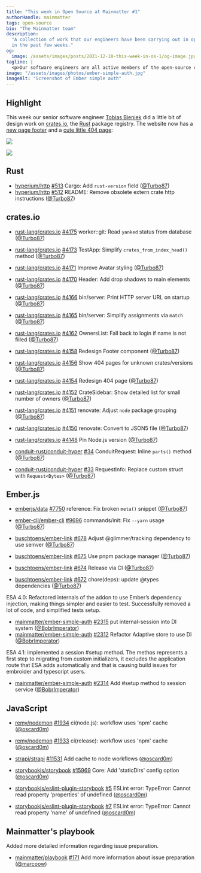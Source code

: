 ```yaml
---
title: "This week in Open Source at Mainmatter #1"
authorHandle: mainmatter
tags: open-source
bio: "The Mainmatter team"
description:
  "A collection of work that our engineers have been carrying out in open-source
  in the past few weeks."
og:
  image: /assets/images/posts/2021-12-10-this-week-in-os-1/og-image.jpg
tagline: |
  <p>Our software engineers are all active members of the open-source community and enjoy collaborating on various projects. In this blog post, we have collected some of the work they have done these past weeks!</p>
image: "/assets/images/photos/ember-simple-auth.jpg"
imageAlt: "Screenshot of Ember simple auth"
---
```


## Highlight

This week our senior software engineer [Tobias Bieniek] did a little bit of
design work on [crates.io], the [Rust] package registry. The website now has a
[new page footer](https://github.com/rust-lang/crates.io/pull/4158) and a
[cute little 404 page](https://github.com/rust-lang/crates.io/pull/4154):

![](https://user-images.githubusercontent.com/141300/141307167-e3fd2914-064f-4076-b415-fc12a8f8bcbe.png)

![](https://user-images.githubusercontent.com/141300/141186277-0706150c-86ca-4fa1-8114-03f9bd900df7.png)

## Rust

- [hyperium/http] [#513](https://github.com/hyperium/http/pull/513) Cargo: Add
  `rust-version` field ([@Turbo87])
- [hyperium/http] [#512](https://github.com/hyperium/http/pull/512) README:
  Remove obsolete extern crate http instructions ([@Turbo87])

## crates.io

- [rust-lang/crates.io]
  [#4175](https://github.com/rust-lang/crates.io/pull/4175) worker::git: Read
  `yanked` status from database ([@Turbo87])
- [rust-lang/crates.io]
  [#4173](https://github.com/rust-lang/crates.io/pull/4173) TestApp: Simplify
  `crates_from_index_head()` method ([@Turbo87])
- [rust-lang/crates.io]
  [#4171](https://github.com/rust-lang/crates.io/pull/4171) Improve Avatar
  styling ([@Turbo87])
- [rust-lang/crates.io]
  [#4170](https://github.com/rust-lang/crates.io/pull/4170) Header: Add drop
  shadows to main elements ([@Turbo87])
- [rust-lang/crates.io]
  [#4166](https://github.com/rust-lang/crates.io/pull/4166) bin/server: Print
  HTTP server URL on startup ([@Turbo87])
- [rust-lang/crates.io]
  [#4165](https://github.com/rust-lang/crates.io/pull/4165) bin/server: Simplify
  assignments via `match` ([@Turbo87])
- [rust-lang/crates.io]
  [#4162](https://github.com/rust-lang/crates.io/pull/4162) OwnersList: Fall
  back to login if name is not filled ([@Turbo87])
- [rust-lang/crates.io]
  [#4158](https://github.com/rust-lang/crates.io/pull/4158) Redesign Footer
  component ([@Turbo87])
- [rust-lang/crates.io]
  [#4156](https://github.com/rust-lang/crates.io/pull/4156) Show 404 pages for
  unknown crates/versions ([@Turbo87])
- [rust-lang/crates.io]
  [#4154](https://github.com/rust-lang/crates.io/pull/4154) Redesign 404 page
  ([@Turbo87])
- [rust-lang/crates.io]
  [#4152](https://github.com/rust-lang/crates.io/pull/4152) CrateSidebar: Show
  detailed list for small number of owners ([@Turbo87])
- [rust-lang/crates.io]
  [#4151](https://github.com/rust-lang/crates.io/pull/4151) renovate: Adjust
  `node` package grouping ([@Turbo87])
- [rust-lang/crates.io]
  [#4150](https://github.com/rust-lang/crates.io/pull/4150) renovate: Convert to
  JSON5 file ([@Turbo87])
- [rust-lang/crates.io]
  [#4148](https://github.com/rust-lang/crates.io/pull/4148) Pin Node.js version
  ([@Turbo87])

- [conduit-rust/conduit-hyper]
  [#34](https://github.com/conduit-rust/conduit-hyper/pull/34) ConduitRequest:
  Inline `parts()` method ([@Turbo87])
- [conduit-rust/conduit-hyper]
  [#33](https://github.com/conduit-rust/conduit-hyper/pull/33) RequestInfo:
  Replace custom struct with `Request<Bytes>` ([@Turbo87])

## Ember.js

- [emberjs/data] [#7750](https://github.com/emberjs/data/pull/7750) reference:
  Fix broken `meta()` snippet ([@Turbo87])

- [ember-cli/ember-cli]
  [#9696](https://github.com/ember-cli/ember-cli/pull/9696) commands/init: Fix
  `--yarn` usage ([@Turbo87])

- [buschtoens/ember-link]
  [#678](https://github.com/buschtoens/ember-link/pull/678) Adjust
  @glimmer/tracking dependency to use semver ([@Turbo87])
- [buschtoens/ember-link]
  [#675](https://github.com/buschtoens/ember-link/pull/675) Use pnpm package
  manager ([@Turbo87])
- [buschtoens/ember-link]
  [#674](https://github.com/buschtoens/ember-link/pull/674) Release via CI
  ([@Turbo87])
- [buschtoens/ember-link]
  [#672](https://github.com/buschtoens/ember-link/pull/672) chore(deps): update
  @types dependencies ([@Turbo87])

ESA 4.0: Refactored internals of the addon to use Ember’s dependency injection,
making things simpler and easier to test. Successfully removed a lot of code,
and simplified tests setup.

- [mainmatter/ember-simple-auth]
  [#2315](https://github.com/mainmatter/ember-simple-auth/pull/2315) put
  internal-session into DI system ([@BobrImperator])
- [mainmatter/ember-simple-auth]
  [#2312](https://github.com/mainmatter/ember-simple-auth/pull/2312) Refactor
  Adaptive store to use DI ([@BobrImperator])

ESA 4.1: implemented a session #setup method. The methos represents a first step
to migrating from custom initializers, it excludes the application route that
ESA adds automatically and that is causing build issues for embroider and
typescript users.

- [mainmatter/ember-simple-auth]
  [#2314](https://github.com/mainmatter/ember-simple-auth/issues/2314) Add
  #setup method to session service ([@BobrImperator])

## JavaScript

- [remy/nodemon] [#1934](https://github.com/remy/nodemon/pull/1934) ci(node.js):
  workflow uses 'npm' cache ([@oscard0m])
- [remy/nodemon] [#1933](https://github.com/remy/nodemon/pull/1933) ci(release):
  workflow uses 'npm' cache ([@oscard0m])

- [strapi/strapi] [#11531](https://github.com/strapi/strapi/pull/11531) Add
  cache to node workflows ([@oscard0m])

- [storybookjs/storybook]
  [#15969](https://github.com/storybookjs/storybook/pull/15969) Core: Add
  'staticDirs' config option ([@oscard0m])
- [storybookjs/eslint-plugin-storybook]
  [#5](https://github.com/storybookjs/eslint-plugin-storybook/issues/5) ESLint
  error: TypeError: Cannot read property 'properties' of undefined ([@oscard0m])
- [storybookjs/eslint-plugin-storybook]
  [#7](https://github.com/storybookjs/eslint-plugin-storybook/issues/7) ESLint
  error: TypeError: Cannot read property 'name' of undefined ([@oscard0m])

## Mainmatter's playbook

Added more detailed information regarding issue preparation.

- [mainmatter/playbook] [#171](https://github.com/mainmatter/playbook/pull/171)
  Add more information about issue preparation ([@marcoow])

[hyperium/http]: https://github.com/hyperium/http/
[rust-lang/crates.io]: https://github.com/rust-lang/crates.io/
[conduit-rust/conduit-hyper]: https://github.com/conduit-rust/conduit-hyper/
[emberjs/data]: https://github.com/emberjs/data/
[ember-cli/ember-cli]: https://github.com/ember-cli/ember-cli/
[tobias bieniek]: https://github.com/Turbo87/
[crates.io]: https://crates.io/
[rust]: https://rust-lang.org/
[@turbo87]: https://github.com/Turbo87/
[contact]: https://mainmatter.com/contact/
[mainmatter/ember-simple-auth]: https://github.com/mainmatter/ember-simple-auth/
[buschtoens/ember-link]: https://github.com/buschtoens/ember-link/
[remy/nodemon]: https://github.com/remy/nodemon/
[strapi/strapi]: https://github.com/strapi/strapi/
[storybookjs/storybook]: https://github.com/storybookjs/storybook/
[storybookjs/eslint-plugin-storybook]:
  https://github.com/storybookjs/eslint-plugin-storybook/
[@marcoow]: https://github.com/marcoow/
[@bobrimperator]: https://github.com/BobrImperator/
[@oscard0m]: https://github.com/oscard0m/
[mainmatter/playbook]: https://github.com/mainmatter/playbook/
